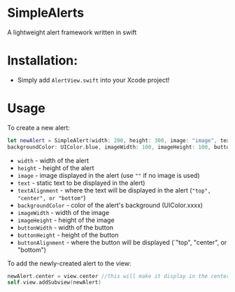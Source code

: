 

# SimpleAlerts
A lightweight alert framework written in swift

# Installation:
- Simply add `AlertView.swift` into your Xcode project!
# Usage
To create a new alert:
```Swift
let newAlert = SimpleAlert(width: 200, height: 300, image: "image", text: "Alert!", textAlignment: "top", 
backgroundColor: UIColor.blue, imageWidth: 100, imageHeight: 100, buttonWidth: 200, buttonHeight: 50, buttonAlignment: "bottom")
```
- `width` - width of the alert
- `height` - height of the alert
- `image` - image displayed in the alert (use `""` if no image is used)
- `text` - static text to be displayed in the alert)
- `textAlignment` - where the text will be displayed in the alert (`"top", "center", or "bottom"`)
- `backgroundColor` - color of the alert's background (UIColor.xxxx)
- `imageWidth` - width of the image
- `imageHeight` - height of the image
- `buttonWidth` - width of the button
- `buttonHeight` - height of the button
- `buttonAlignment` - where the button will be displayed (`"top", "center", or "bottom")

To add the newly-created alert to the view:
```Swift
newAlert.center = view.center //this will make it display in the center of the view
self.view.addSubview(newAlert)
```
